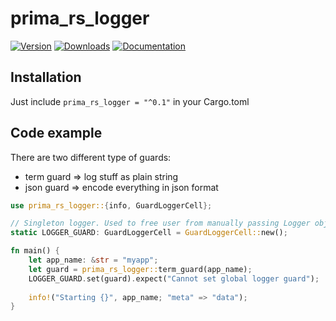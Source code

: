 # prima_rs_logger

[![Version](https://img.shields.io/crates/v/prima_rs_logger.svg)](https://crates.io/crates/prima_rs_logger)
[![Downloads](https://img.shields.io/crates/d/prima_rs_logger.svg)](https://crates.io/crates/prima_rs_logger)
[![Documentation](https://img.shields.io/badge/docs-latest-blue.svg)](https://docs.rs/prima_rs_logger)

## Installation

Just include `prima_rs_logger = "^0.1"` in your Cargo.toml

## Code example

There are two different type of guards:

- term guard => log stuff as plain string
- json guard => encode everything in json format

```rust
use prima_rs_logger::{info, GuardLoggerCell};

// Singleton logger. Used to free user from manually passing Logger objects around.
static LOGGER_GUARD: GuardLoggerCell = GuardLoggerCell::new();

fn main() {
    let app_name: &str = "myapp";
    let guard = prima_rs_logger::term_guard(app_name);
    LOGGER_GUARD.set(guard).expect("Cannot set global logger guard");
    
    info!("Starting {}", app_name; "meta" => "data");
}
```
